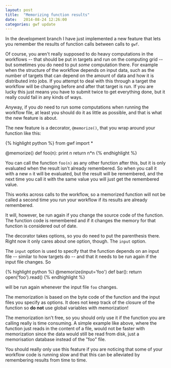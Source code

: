 ```yaml
---
layout: post
title:  "Memorizing function results"
date:   2014-08-24 12:26:00
categories: gwf update
---
```


In the development branch I have just implemented a new feature that lets you remember the results of function calls between calls to `gwf`.

Of course, you aren't really supposed to do heavy computations in the workflows -- that should be put in targets and run on the computing grid -- but sometimes you do need to put *some* computation there. For example when the structure of the workflow depends on input data, such as the number of targets that can depend on the amount of data and how it is distributed into jobs. If you attempt to deal with this through a target the workflow will be changing before and after that target is run. If you are lucky this just means you have to submit twice to get everything done, but it really could fail in any kinds of ways.

Anyway, if you *do* need to run some computations when running the workflow file, at least you should do it as little as possible, and that is what the new feature is about.

The new feature is a decorator, `@memorize()`, that you wrap around your function like this:

{% highlight python %}
from gwf import *

@memorize()
def foo(n):
    print n
    return n*n
{% endhighlight %}

You can call the function `foo(n)` as any other function after this, but it is only evaluated when the result isn't already remembered. So when you call it with a new `n` it will be evaluated, but the result will be remembered, and the next time you call it with the same value you will just get the remembered value.

This works across calls to the workflow, so a memorized function will not be called a second time you run your workflow if its results are already remembered.

It will, however, be run again if you change the source code of the function. The function code is remembered and if it changes the memory for that function is considered out of date.

The decorator takes options, so you do need to put the parenthesis there. Right now it only cares about one option, though. The `input` option.

The `input` option is used to specify that the function depends on an input file -- similar to how targets do -- and that it needs to be run again if the input file changes.  So

{% highlight python %}
@memorize(input='foo')
def bar():
    return open('foo').read()
{% endhighlight %}

will be run again whenever the input file `foo` changes.

The memorization is based on the byte code of the function and the input files you specify as options. It does not keep track of the closure of the function so **do not** use global variables with memorization!

The memorization isn't free, so you should only use it if the function you are calling really is time consuming. A simple example like above, where the function just reads in the content of a file, would not be faster with memorization since the data would still be read from disk, just a memorisation database instead of the "foo" file.

You should really only use this feature if you are noticing that some of your workflow code is running slow and that this can be alleviated by remembering results from time to time.
